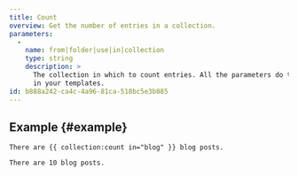 ```yaml
---
title: Count
overview: Get the number of entries in a collection.
parameters:
  -
    name: from|folder|use|in|collection
    type: string
    description: >
      The collection in which to count entries. All the parameters do the same thing - use whatever feels most natural
      in your templates.
id: b888a242-ca4c-4a96-81ca-518bc5e3b085
---
```

## Example {#example}

```
There are {{ collection:count in="blog" }} blog posts.
```

``` .language-output
There are 10 blog posts.
```
